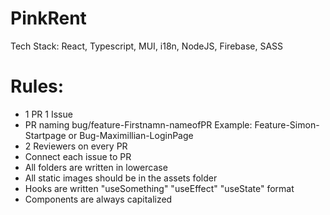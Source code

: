 # PinkRent

Tech Stack:
React, Typescript, MUI, i18n, NodeJS, Firebase, SASS

# Rules:

- 1 PR 1 Issue
- PR naming bug/feature-Firstnamn-nameofPR Example: Feature-Simon-Startpage or Bug-Maximillian-LoginPage
- 2 Reviewers on every PR
- Connect each issue to PR
- All folders are written in lowercase
- All static images should be in the assets folder
- Hooks are written "useSomething" "useEffect" "useState" format
- Components are always capitalized 

